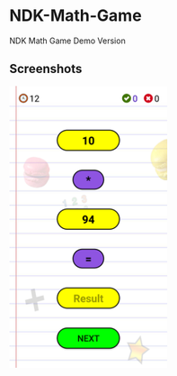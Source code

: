 # NDK-Math-Game
NDK Math Game Demo Version

## Screenshots

<a href="https://github.com/Ilhom0549/NDK-Math-Game/blob/master/resource/images/1.png" target="_blank"><img src="https://github.com/Ilhom0549/NDK-Math-Game/blob/master/resource/images/1.png" height="500"></a>
